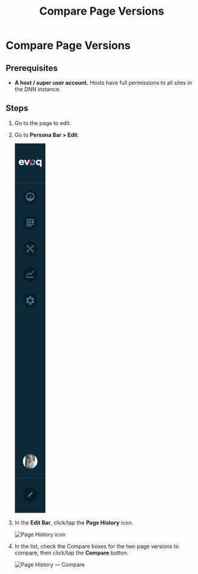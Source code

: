 ﻿---
uid: compare-page-versions
locale: en
title: Compare Page Versions
dnneditions: DNN Platform,Evoq Content,Evoq Engage
dnnversion: 09.02.00
related-topics: view-page-versions,restore-page-version,delete-page-version,page-file-versioning
---

# Compare Page Versions

## Prerequisites

*   **A host / super user account.** Hosts have full permissions to all sites in the DNN instance.

## Steps

1.  Go to the page to edit.
2.  Go to **Persona Bar \> Edit**.
    
    ![Persona Bar > Edit](/images/scr-pbar-all-Edit-E91.png)
    
3.  In the **Edit Bar**, click/tap the **Page History** icon.
    
      
    
    ![Page History icon](/images/scr-pb-EditBar-PageHistory.png)
    
      
    
4.  In the list, check the Compare boxes for the two page versions to compare, then click/tap the **Compare** button.
    
      
    
    ![Page History — Compare](/images/scr-Pages-pageversioning-compare-E90.png)
